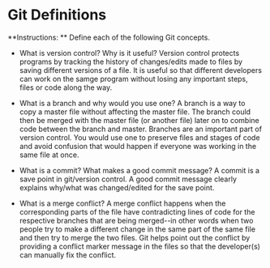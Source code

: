 # Git Definitions

**Instructions: ** Define each of the following Git concepts.

* What is version control? Why is it useful?
Version control protects programs by tracking the history of changes/edits made to files by saving different versions of a file. It is useful so that different developers can work on the samge program without losing any important steps, files or code along the way. 

* What is a branch and why would you use one?
A branch is a way to copy a master file without affecting the master file. The branch could then be merged with the master file (or another file) later on to combine code between the branch and master. Branches are an important part of version control. You would use one to preserve files and stages of code and avoid confusion that would happen if everyone was working in the same file at once.

* What is a commit? What makes a good commit message?
A commit is a save point in git/version control. A good commit message clearly explains why/what was changed/edited for the save point. 

* What is a merge conflict?
A merge conflict happens when the corresponding parts of the file have contradicting lines of code for the respective branches that are being merged--in other words when two people try to make a different change in the same part of the same file and then try to merge the two files. Git helps point out the conflict by providing a conflict marker message in the files so that the developer(s) can manually fix the conflict. 